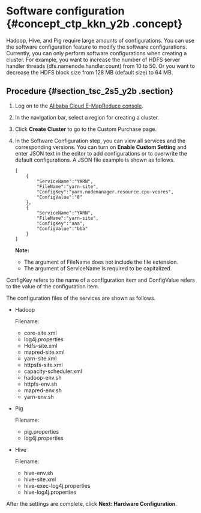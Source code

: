 # Software configuration {#concept_ctp_kkn_y2b .concept}

Hadoop, Hive, and Pig require large amounts of configurations. You can use the software configuration feature to modify the software configurations. Currently, you can only perform software configurations when creating a cluster. For example, you want to increase the number of HDFS server handler threads \(dfs.namenode.handler.count\) from 10 to 50. Or you want to decrease the HDFS block size from 128 MB \(default size\) to 64 MB.

## Procedure {#section_tsc_2s5_y2b .section}

1.  Log on to the [Alibaba Cloud E-MapReduce console](https://emr.console.aliyun.com/).
2.  In the navigation bar, select a region for creating a cluster.
3.  Click **Create Cluster** to go to the Custom Purchase page.
4.  In the Software Configuration step, you can view all services and the corresponding versions. You can turn on **Enable Custom Setting** and enter JSON text in the editor to add configurations or to overwrite the default configurations. A JSON file example is shown as follows.

    ```
    [
        {
            "ServiceName":"YARN",
            "FileName":"yarn-site",
            "ConfigKey":"yarn.nodemanager.resource.cpu-vcores",
            "ConfigValue":"8"
        },
        {
            "ServiceName":"YARN",
            "FileName":"yarn-site",
            "ConfigKey":"aaa",
            "ConfigValue":"bbb"
        }
    ]
    ```

    **Note:** 

    -   The argument of FileName does not include the file extension.
    -   The argument of ServiceName is required to be capitalized.

ConfigKey refers to the name of a configuration item and ConfigValue refers to the value of the configuration item.

The configuration files of the services are shown as follows.

-   Hadoop

    Filename:

    -   core-site.xml
    -   log4j.properties
    -   Hdfs-site.xml
    -   mapred-site.xml
    -   yarn-site.xml
    -   httpsfs-site.xml
    -   capacity-scheduler.xml
    -   hadoop-env.sh
    -   httpfs-env.sh
    -   mapred-env.sh
    -   yarn-env.sh
-   Pig

    Filename:

    -   pig.properties
    -   log4j.properties
-   Hive

    Filename:

    -   hive-env.sh
    -   hive-site.xml
    -   hive-exec-log4j.properties
    -   hive-log4j.properties

After the settings are complete, click **Next: Hardware Configuration**.

